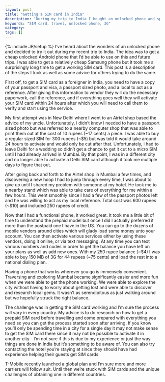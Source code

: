 ```yaml
---
layout: post
title: "Getting a SIM card in India"
description: "During my trip to India I bought an unlocked phone and spent an absurdly long time trying to get a SIM card. This is a guide on what you need to do in order to get a SIM card in India and the challenges I ran into."
keywords: "SIM card, travel, unlocked phone, 3G"
category: 
tags: []
---
```

{% include JB/setup %}
I’ve heard about the wonders of an unlocked phone and decided to try it out during my recent trip to India. The idea was to get a cheap unlocked Android phone that I’d be able to use on this and future trips. I was able to get a relatively cheap Samsung phone but it took me a surprisingly long time to get a working SIM card. This post is a description of the steps I took as well as some advice for others trying to do the same.

First off, to get a SIM card as a foreigner in India, you need to have a copy of your passport and visa, a passport sized photo, and a local to act as a reference. After giving this information to vendor they will do the necessary paperwork, call the reference, and if everything goes well they will activate your SIM card within 24 hours after which you will need to call them to verify and start using the service.

My first attempt was in New Delhi where I went to an Airtel shop based the advice of my uncle. Unfortunately, I didn’t know I needed to have a passport sized photo but was referred to a nearby computer shop that was able to print them out at the cost of 10 rupees (~17 cents) a piece. I was able to buy a regular sized SIM for 300 rupees (~$5) but was told it would take around 24 hours to activate and would only be cut after that. Unfortunately, I had to leave Delhi for a wedding so didn’t get a chance to get it cut to a micro SIM until I had already arrived in Mumbai. By that point, I was in a different city and no longer able to activate a Delhi SIM card although it took me multiple days to figure that out.

After going back and forth to the Airtel shop in Mumbai a few times, and discovering a new hoop I had to jump through every time, I was about to give up until I shared my problem with someone at my hotel. He took me to a nearby stand which was able to take care of everything for me within a few hours. This went smoothly since I had a few of the passport photos left and he was willing to act as my local reference. Total cost was 600 rupees (~$10) and included 250 rupees of credit.

Now that I had a functional phone, it worked great. It took me a little bit of time to understand the prepaid model but once I did I actually preferred it more than the postpaid one I have in the US. You can go to the dozens of mobile vendors around cities which will glady load some money unto your account. You can then activate various services either by using these vendors, doing it online, or via text messaging. At any time you can text various numbers and codes in order to get the balance you have left on your plans as well as add new ones. With my 250 rupee balance (~$4) I was able to buy 150 MB of 3G for 44 rupees (~75 cents) and load the rest into a national dialing plan.

Having a phone that works wherever you go is immensely convenient. Traversing and exploring Mumbai became significantly easier and more fun when we were able to get the phone working. We were able to explore the city without having to worry about getting lost and were able to discover and research local gems. It wasn’t as serendipitous as just walking around but we hopefully struck the right balance.

The challenge was in getting the SIM card working and I’m sure the process will vary in every country. My advice is to do research on how to get a prepaid SIM card before travelling and come prepared with everything you need so you can get the process started soon after arriving. If you know you’ll only be spending time in a city for a single day it may not make sense to get the SIM card there since it may not be possible to activate it in another city - I’m not sure if this is due to my experience or just the way things are done in India but it’s something to be aware of. You can also try contacting the hotel you’re staying at since they should have had experience helping their guests get SIM cards.

T-Mobile recently launched a <a href="http://how-to.t-mobile.com/global/" target="_blank">global plan</a> and I’m sure more and more carriers will follow suit. Until then we’re stuck with SIM cards and the unique challenges of obtaining one in different countries.